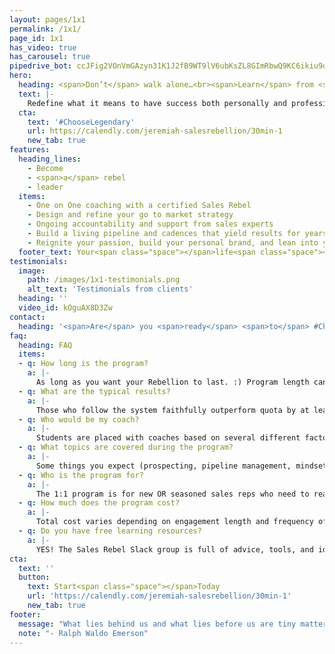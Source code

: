```yaml
---
layout: pages/1x1
permalink: /1x1/
page_id: 1x1
has_video: true
has_carousel: true
pipedrive_bot: ccJFig2VOnVmGAzyn31K1J2fB9WT9lV6ubKsZL8GImRbwQ9KC6ikiu9dSektPkisLh
hero:
  heading: <span>Don’t</span> walk alone…<br><span>Learn</span> from <span>a</span> Rebel
  text: |-
    Redefine what it means to have success both personally and professionally
  cta:
    text: '#ChooseLegendary'
    url: https://calendly.com/jeremiah-salesrebellion/30min-1
    new_tab: true
features:
  heading_lines:
    - Become
    - <span>a</span> rebel
    - leader
  items:
    - One on One coaching with a certified Sales Rebel
    - Design and refine your go to market strategy
    - Ongoing accountability and support from sales experts
    - Build a living pipeline and cadences that yield results for years to come
    - Reignite your passion, build your personal brand, and lean into your authenticity
  footer_text: Your<span class="space"></span>life<span class="space"></span>will<span class="space"></span><span>never<span class="space"></span>be<span class="space"></span>the<span class="space"></span>same
testimonials:
  image:
    path: /images/1x1-testimonials.png
    alt_text: 'Testimonials from clients'
  heading: ''
  video_id: kOguAX8D3Zw
contact:
  heading: '<span>Are</span> you <span>ready</span> <span>to</span> #ChangeTheGame'
faq:
  heading: FAQ
  items:
  - q: How long is the program?
    a: |-
      As long as you want your Rebellion to last. :) Program length can vary depending on individual student needs, but historically our most successful students commit to being coached through the full Rebellion curriculum. Jedi commitment like that is 6 months, which is still half the time it took for Luke to free Han Solo from his carbonite prison.
  - q: What are the typical results?
    a: |-
      Those who follow the system faithfully outperform quota by at least 25%. Most do much better and results like 177% to plan, 3x of quota, going from 44th to 2nd overall in the company, and 282% to goal happen about as frequently as Chewbacca shouts something unintelligible to human comprehension.
  - q: Who would be my coach?
    a: |-
      Students are placed with coaches based on several different factors. Some of these factors include personality, industry experience, total sales experience, etc  (although you can request a specific coach). All of our coaches have been refined in the fire of Rebellion and each one has had success using the system in their own personal sales efforts. Think of them as your own personal Sales Yoda.
  - q: What topics are covered during the program?
    a: |-
      Some things you expect (prospecting, pipeline management, mindset, social selling) and some you might not (empathy, giving experiences, gifting, how to find and close whales...) For a detailed description of the curriculum visit - www.thesalesrebellion.teachable.com/courses.
  - q: Who is the program for?
    a: |-
      The 1:1 program is for new OR seasoned sales reps who need to reach BIG goals, and are looking to enjoy their sales efforts while they reach them. Typically, they are full-cycle AE's (SMB to Enterprise) who loathe manipulative sales tactics, mass automation, and surface-level-only relationships - like the one between Vader and the Emperor.
  - q: How much does the program cost?
    a: |-
      Total cost varies depending on engagement length and frequency of coaching - 1:1 coaching is between $1,200-$2,500 monthly. Hard-working rebels have no problem earning a return on investment of at least 4x what they put in.
  - q: Do you have free learning resources?
    a: |-
      YES! The Sales Rebel Slack group is full of advice, tools, and ideas for rebels worldwide to overthrow the Evil Empire of old-school sales tactics and maneuvers. See the Resources page to join us.
cta:
  text: ''
  button:
    text: Start<span class="space"></span>Today
    url: 'https://calendly.com/jeremiah-salesrebellion/30min-1'
    new_tab: true
footer:
  message: "What lies behind us and what lies before us are tiny matters compared to what lies within us"
  note: "- Ralph Waldo Emerson"
---
```

